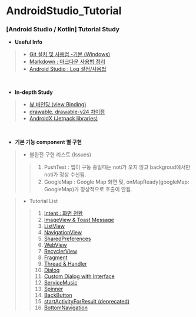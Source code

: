 # AndroidStudio_Tutorial

### [Android Studio / Kotlin] Tutorial Study

   
+ **Useful Info**
> + [Git 설치 및 사용법 -기본 (Windows)](https://winterpoet-kim.tistory.com/7)
> + [Markdown : 마크다운 사용법 정리](https://winterpoet-kim.tistory.com/4)
> + [Android Studio : Log 설정/사용법](https://winterpoet-kim.tistory.com/17)
 
&nbsp;
&nbsp;

+ **In-depth Study**
> + [뷰 바인딩 (view Binding)](https://winterpoet-kim.tistory.com/3)
> + [drawable, drawable-v24 차이점](https://winterpoet-kim.tistory.com/10)
> + [AndroidX (Jetpack libraries)](https://winterpoet-kim.tistory.com/26)

&nbsp;
&nbsp;
&nbsp;

+ **기본 기능 component 별 구현**   

> - 불완전 구현 리스트 (Issues)
> > 1. PushTest :  앱이 구동 중일때는 noti가 오지 않고 backgroud에서만 noti가 정상 수신됨.
> > 1. GoogleMap : Google Map 화면 및, onMapReady(googleMap: GoogleMap)가 정상적으로 호출이 안됨.   

> - Tutorial List
> > 1. [Intent : 화면 전환](https://winterpoet-kim.tistory.com/8)
> > 1. [ImageView & Toast Message](https://winterpoet-kim.tistory.com/9)
> > 1. [ListView](https://winterpoet-kim.tistory.com/11)
> > 1. [NavigationView](https://winterpoet-kim.tistory.com/12)
> > 1. [SharedPreferences](https://winterpoet-kim.tistory.com/13)
> > 1. [WebView](https://winterpoet-kim.tistory.com/14)
> > 1. [RecyclerView](https://winterpoet-kim.tistory.com/15)
> > 1. [Fragment](https://winterpoet-kim.tistory.com/16)
> > 1. [Thread & Handler](https://winterpoet-kim.tistory.com/18)
> > 1. [Dialog](https://winterpoet-kim.tistory.com/20)
> > 1. [Custom Dialog with Interface](https://winterpoet-kim.tistory.com/21)
> > 1. [ServiceMusic](https://winterpoet-kim.tistory.com/22)
> > 1. [Spinner](https://winterpoet-kim.tistory.com/23)
> > 1. [BackButton](https://winterpoet-kim.tistory.com/24)
> > 1. [startActivityForResult (deprecated)](https://winterpoet-kim.tistory.com/25)
> > 1. [BottomNavigation ](https://winterpoet-kim.tistory.com/27)

